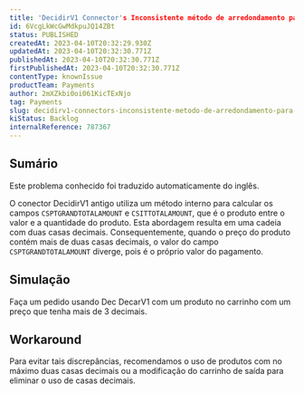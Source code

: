 ```yaml
---
title: 'DecidirV1 Connector's Inconsistente método de arredondamento para os campos CSPTGRANDTOTALAMOUNT e CSITTOTALAMOUNT.'
id: 6VcgLkWcGwMdkpuJQ14ZBt
status: PUBLISHED
createdAt: 2023-04-10T20:32:29.930Z
updatedAt: 2023-04-10T20:32:30.771Z
publishedAt: 2023-04-10T20:32:30.771Z
firstPublishedAt: 2023-04-10T20:32:30.771Z
contentType: knownIssue
productTeam: Payments
author: 2mXZkbi0oi061KicTExNjo
tag: Payments
slug: decidirv1-connectors-inconsistente-metodo-de-arredondamento-para-os-campos-csptgrandtotalamount-e-csittotalamount
kiStatus: Backlog
internalReference: 787367
---
```


## Sumário

<div class="alert alert-info">
  <p>Este problema conhecido foi traduzido automaticamente do inglês.</p>
</div>


O conector DecidirV1 antigo utiliza um método interno para calcular os campos `CSPTGRANDTOTALAMOUNT` e `CSITTOTALAMOUNT`, que é o produto entre o valor e a quantidade do produto. Esta abordagem resulta em uma cadeia com duas casas decimais. Consequentemente, quando o preço do produto contém mais de duas casas decimais, o valor do campo `CSPTGRANDTOTALAMOUNT` diverge, pois é o próprio valor do pagamento.


##

## Simulação


Faça um pedido usando Dec DecarV1 com um produto no carrinho com um preço que tenha mais de 3 decimais.


##

## Workaround


Para evitar tais discrepâncias, recomendamos o uso de produtos com no máximo duas casas decimais ou a modificação do carrinho de saída para eliminar o uso de casas decimais.





